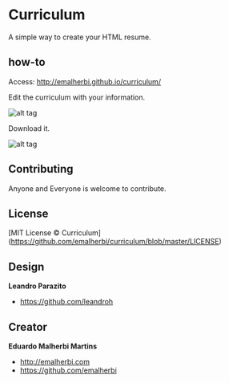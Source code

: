 Curriculum
==========

A simple way to create your HTML resume.

## how-to

Access: http://emalherbi.github.io/curriculum/

Edit the curriculum with your information.

![alt tag](http://emalherbi.github.io/curriculum/img/exemplo.png)

Download it.

![alt tag](http://emalherbi.github.io/curriculum/img/exemplo_exportar_html.png)

## Contributing

Anyone and Everyone is welcome to contribute.

## License

[MIT License © Curriculum] (https://github.com/emalherbi/curriculum/blob/master/LICENSE)

## Design

**Leandro Parazito**

- <https://github.com/leandroh>

## Creator

**Eduardo Malherbi Martins**

- <http://emalherbi.com>
- <https://github.com/emalherbi>